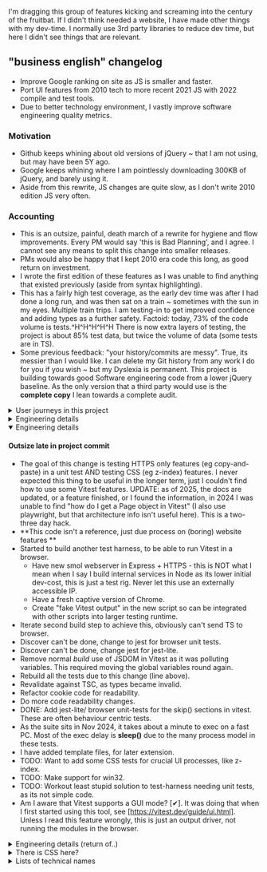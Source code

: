 I'm dragging this group of features kicking and screaming into the century of the fruitbat.   If I didn't think needed a website, I have made other things with my dev-time.   I normally use 3rd party libraries to reduce dev time, but here I didn't see things that are relevant.  

## "business english" changelog

- Improve Google ranking on site as JS is smaller and faster.
- Port UI features from 2010 tech to more recent 2021 JS with 2022 compile and test tools.
- Due to better technology environment, I vastly improve software engineering quality metrics.

### Motivation

- Github keeps whining about old versions of jQuery ~ that I am not using, but may have been 5Y ago.
- Google keeps whining where I am pointlessly downloading 300KB of jQuery, and barely using it.
- Aside from this rewrite, JS changes are quite slow, as I don't write 2010 edition JS very often.

### Accounting

- This is an outsize, painful, death march of a rewrite for hygiene and flow improvements.  Every PM would say 'this is Bad Planning', and I agree.  I cannot see any means to split this change into smaller releases.
- PMs would also be happy that I kept 2010 era code this long, as good return on investment.
- I wrote the first edition of these features as I was unable to find anything that existed previously (aside from syntax highlighting).  
- This has a fairly high test coverage, as the early dev time was after I had done a long run, and was then sat on a train ~ sometimes with the sun in my eyes.   Multiple train trips.  I am testing-in to get improved confidence and adding types as a further safety.   Factoid: today, 73% of the code volume is tests.^H^H^H^H^H There is now extra layers of testing, the project is about 85% test data, but twice the volume of data (some tests are in TS).
- Some previous feedback: "your history/commits are messy".  True, its messier than I would like.  I can delete my Git history from any work I do for you if you wish ~ but my Dyslexia is permanent.  This project is building towards good Software engineering code from a lower jQuery baseline.  As the only version that a third party would use is the **complete copy** I lean towards a complete audit.   

<details>
<summary> User journeys in this project </summary>

### User journeys in this project

I am making a copy of the user interactions here (in the new project), as I would like to deprecate the older projects entirely.  There are some sample pages on my website, with stress on 'some', but I would like to avoid adding further samples here.  I can make links on this README...

- Adjacent articles 
	- User AJ deep links into my site from a search engine.
	- The target information is precise, but my boring site has enough meta information so this article seems relevant.  
	- AJ scans the longish page, the page content is organised, this is comfortable;  
	- however, this was the wrong article. 
	- but having read to the end, AJ sees a row of other articles.
	- The third one seems better to his needs, not what he typed into the search, and AJ starts to open it
	- when the mouse gets to the button, a tooltip appears showing the new page description; 
	- This is definitely what AJ needs, and clicks on the button.
	- New page loads and replaces the previous.
	- UX iteration: should I make this feature an infinite scroll of articles?  Currently the range of articles is clipped to what will fit on the screen,
	- UX iteration: the tooltips do no block mouse events, but people can't see this.  Translucence is bad for readability, but may indicate this.
    - UX note: categorisation was done my me.  It's possible other people may categorise differently.
- Fancy meta data on links
	- On a deep-link article, AJ is reading in detail, but needs authoritative sources to hand to management.
	- This site uses Harvard notation? But whilst hovering a link to see the URL, a rich link description appears.
	- AJ likes the convenience of this, it allows him to easily make an evaluation about the usefulness of the link to his needs. 
    - The links correlate with the text, which is good.
	- AJ feels more confident about the site that is clearly making it easy to depart if he wishes.
	- AJ wishes there was a copy link option, but he also thinks that he ought to read the links rather than send them to a director. 
	- Later he views the site from his phone, and discovers that the now-too-small links in the page are moved to a list at the end of the page.  Bonus.  This makes this page accessible.
	- UX: there are no hover actions on a phone, so the extra information is permanently displayed.
	- UX: There is a warning ~ mostly for the dev ~ when links are dead to the meta building script.  Cloudflare is the blocking action.
- SM/ share feature 
	- Whilst on the phone, AJ sees there has been some redesign for the smaller screen.
	- The row of SM links is now folded away,
	- AJ can see a "share" button, and uses this
	- and sees the previous list of SM.  Standard.  
	- But the first option is 'copy link' for the current article.  Useful.  But not relevant to current needs.
- 'Reading time' guide
	- On first impression AJ notes a fairly standard "reading time" guide.  This is useful but not that noteworthy.
	- It does mean that he sorts the order of his reading list for best use of time. 
- Effects
	- On a more code focussed page, AJ sees the links have been decorated with some sort of emoji.   The little logos for docs and Github.  Cute, improves readability, but again not significant.

</details>
<details>
<summary> Engineering details </summary>

## Engineering

Unlike many situations at work, there is no value and no attention for intermediate steps to be applied on this project.   I have a running platform, I will upgrade when the painful rewrite is complete.
In many places this project drags legacy "this code is good, it fixes this awkward oversight in that browser" to "this code is organised and tidy AND adds these UX features".  So this JS is now closer to how I write other languages.

My work sequence has been:

- port JS 1.6 to es2020
- ditch unused features, and improve readability/ English
- split into better modules
- port to typescript and better CSS/HTML
- add many tests using newer test frameworks
- split into better modules, refactor, and improve English again

Pls note English is my first language #leSigh.

### Engineering changelog

Software architecture
* This code is properly modular, with isolation and encapsulation
* None of this features are "long lived", they just tweak the document on page load
* This does show SRP, and layering
* This does show clear reporting on errors
* This doesn't have any global variables (i.e. document or window)
* With JS modules, there are less functions inside functions, so unit tests are easier and faster to build.   Improved unit-test coverage as it's now feasible (rather than behaviour testing).
* Early versions did have actual object composition, but I removed that as it made the types too complex
* this is not currently OO code, but would be when:
  - add single DocumentChange and  DataAdaptor interfaces and everything implements these
  - reduce the importance of "settings dicts", in favour of a more OO style setters
  - convert un-exported functions into private methods
* this code is not actual FP, but could be when:
  - drop any loops in favour of map() or forEach()
  - add other higher order functions, reducing fiddly branching
  - move module config to a function returning functions
  - there are no streams in this project, so nothing to lazily evaluate.  It doesn't make sense to stream the data files, as to make a complete page you need all the data.
* Sensible question: why doesn't this use Alpine, Stimulus or something (modern JS, and modules)?  I am trying to migrate the DOM fiddling sections over to CSS, and without those this code is small and not in a 3rd party framework.  This rewrite was to make everything SMALL. 

Notes:
- Functions tagged "PURE" do not effect the DOM, and tend to test quickly.
- **_NOTE_** Commits at the start of this project are completely meaningless, as it's just when I moved the code back to my dev machine. They are meaningless duration markers, rather than feature markers.
- Proper TDD units, as I have better tools now (JS modules + a fake DOM), make code better ~ separately to, and above every other bullet point.
- Vastly improve English / readability of the code.  Gain is separate to all other points.
- Some of these unit tests are less meaningful than others, regrettably (running from Node).   It would be nice to setup test from a browser **UPDATE** I did, see `npm run web:test` .  Initially, to *look* at the UX (as in, I am being the success / fail criterion), I did some manual testing
- Use new language features (ADD a few KB of source) without jQuery (DROP >300KB of source). Dropping jQuery, as "select downloaded features" feature has been removed from https://jquery.com
- Use TEST_ONLY symbols that expose entire module to unit tests.   Tree-shaking means these do not show in release builds and is a free feature of most build tools.   I didn't invent this structure, but I have used it ever since I started with JS modules, rather than plain JS.
- As all this code is made after a minimiser script is adopted, faction code more finely into logical modules, so it's more readable.
- Assuming this project is frozen on feature completion, I do not need an installer.   I will manually copy 1 compiled file to the static-host local-image.   This project may not have any rollbacks/ reverts, tests are mandated.   
- As far as Vite is a _code bundler_, I need to make all these separate outcome files as separate configs.  I probably can reduce the amount of configs duplication at a later date.   To repeat for clarity, each generated file is a separate file to syntax high-lighting for other languages.  Again via this library, CSS syntax highlighting isn't perfect. 
- There are some 3rd party demo pages that I will need to retire or use CDN to host needed libraries.
- There isn't much logging, but logging is held to a wrapper, so I could jump to a centralised log (such as ELK) if I need to in future.
- My code has complex / unexpected behaviour if you change the DOM / document object without changing state.  This shouldn't be an issue outside tests, as this code doesn't support SSR presently.
- Minor gain for Google, I made the sliding window feature in Adjacent module this time, as I have more articles in each group.  This means unnecessary (not-rendered) nodes are not added to the HTML.  My rebuild of the Adjacent HTML is also smaller.  
- As this lump of JS is a single project rather than 6, there are less control flags needed.  This makes the code a bit simpler.
- This has a function equivalent to `int main(int argc, char * argv[])`, called _core_.  This is allowed to have a high volume and complexity as it wraps *all the other* methods.  As an architecture detail, this isn't avoidable.
- I added a UI feature that added extra HTML, but this didn't invalidate any of the unit-tests ~ they are not snapshot tests.
- I am adding search params for testing, rather than a Mock, as I may want to use them during QA
- It is expensive [in devtime] to create keyboard events in a different tab/ window.
- [ESLINT] Why do I not tidy-up unused vars in this code base?  Most are in unit tests, its better readability if *standard* args are present, IMO (Promises, forEach or map etc)
- I think that most people do not need a commit for lint/prettier changes.  BUT I do this so I can see what changes /I/ made easily.  Occasionally lint tools product non-compilable changes, but this is rare.  If all the commits are squashed together with `rebase`, it's a nul-point difference.  UPDATE: the expanded eslint config does make garbage changes on some files, I do not know why.  UPDATE2: I binary partition deleted to isolate  until the issue went away.
- More recently, I made the eslint config more complex, and this reports extra details (see Github issue).

#### Metrics that are important to goals

- OLD TECH (for the JS):: 
  - first bundle: 1MB flat
  - second bundle (smaller stdlib): 670KB
  - above but with with minify: 361KB
  - above but with dead code removal: 250KB
- initial NEW TECH (ignoring unit tests)::
  - complete build: 75KB flat files             >50% volume is comment headers
  - above with minification: 23KB
  - Dead code removal didn't make any impact here, as tree shaking works properly now
  - above with gzip: 9KB   
    - UPDATE: due to further features, I have crept over the 10k boundary &lt;Meme: "so it begins"&gt;
  - I think I have perfect feature match to previous, and new solution is 4% of volume of previous solution. UPDATE 6% in 2025

I have replaced the local CSS with better organised CSS to make it more readable.  I have updated to add more recent phones every few years.   I am adding more features using CSS.   I could reduce CSS volume if I had a tool to remove unneeded code from Foundation.css import.   Recently, I have removed some old CSS from my style-sheet, but not much volume of change.   

</details>
<details open>
<summary> Engineering details </summary>

#### Outsize late in project commit
- The goal of this change is testing HTTPS only features (eg copy-and-paste) in a unit test AND testing CSS (eg z-index) features.   I never expected this thing to be useful in the longer term, just I couldn't find how to use some Vitest features.   UPDATE: as of 2025, the docs are updated, or a feature finished, or I found the information, in 2024 I was unable to find "how do I get a Page object in Vitest" (I also use playwright, but that architecture info isn't useful here).   This is a two-three day hack.
- **This code isn't a reference, just due process on (boring) website features **   
- Started to build another test harness, to be able to run Vitest in a browser.
   - Have new smol webserver in Express + HTTPS - this is NOT what I mean when I say I build internal services in Node as its lower initial dev-cost, this is just a test rig.   Never let this use an externally accessible IP.
   - Have a fresh captive version of Chrome.
   - Create "fake Vitest output" in the new script so can be integrated with other scripts into larger testing runtime.
- Iterate second build step to achieve this, obviously can't send TS to browser.
- Discover can't be done, change to jest for browser unit tests.
- Discover can't be done, change jest for jest-lite.
- Remove normal *build* use of JSDOM in Vitest as it was polluting variables.  This required moving the global variables round again.
- Rebuild all the tests due to this change (line above).
- Revalidate against TSC, as types became invalid.
- Refactor cookie code for readability.
- Do more code readability changes.
- DONE: Add jest-lite/ browser unit-tests for the skip() sections in vitest.  These are often behaviour centric tests.
- As the suite sits in Nov 2024, it takes about a minute to exec on a fast PC.   Most of the exec delay is **sleep()** due to the many process model in these tests.
- I have added template files, for later extension.  
- TODO: Want to add some CSS tests for crucial UI processes, like z-index.
- TODO: Make support for win32.
- TODO: Workout least stupid solution to test-harness needing unit tests, as its not simple code.
- Am I aware that Vitest supports a GUI mode? [✔].   It was doing that when I first started using this tool, see [https://vitest.dev/guide/ui.html].   Unless I read this feature wrongly, this is just an output driver, not running the modules in the browser.     

</details>
<details>
<summary> Engineering details (return of..) </summary>
I imported another feature from into this repo, made it more readable and added better tests.
Note when using node-libCurl, there is something not lined-up with standard Vite.   Vite cannot load / handle the library files.
If I run the TS files via node-vite, there is no visible compiler step, and it links the Clang lib correctly.  To run new tool, please use handling added to package.json  


</details>
<details>
<summary>There is CSS here?</summary>
This project now holds the CSS used to style the site.   There is a slow moving change to move as much display logic into CSS as this is still presentation work.  I have structured the CSS to modern standards (2008 knowledge !== 2025 knowledge).   Most of my previous experience is "making a new feature with current tools" (each time).  

- I moved the CSS into this project, and rationalised it.
- The standards and browsers have moved since my first edition, and using newer CSS features works better.
- I have refactored the CSS to make it more readable, rather than minimum-spend "append abit more to the end".  Across this project, my investment was all on English texts.   
- For browsers in 2005-8, I thought that CSS via HTML IDs worked better.   This may have been true for MSIE 5-6, but is false today.   I have reduced the number of HTML IDs used as CSS selectors.   
- I restructured the CSS into "features", rather than cloud of unique IDs/ class names.   I think I have improved the names used so it will be more clear to any readers.   As the size increases, the flat-namespace cloud was getting harder and harder to read.
- I have removed various old commented CSS, and also aggregated all my ideas notes into a single ideas file that I might read [ever].
- In 2022, I pulled any CSS blobs from the articles into the single CSS sheet, as I was hoping this would mean I could factor common sections and have less code.  This has worked somewhat.
- I discarded SOME older work when I imported Foundation [https://get.foundation/sites/docs/installation.html installation] [https://get.foundation/sites/docs/ docs] in 2017.   Most of the current CSS volume is Foundation
The articles with no extra/ dedicated CSS are composed of "standard components".  This is 25 features ~ all with enough RWD support:

- accessSrc         ~ vis ~ right aligned container for source repo links. 
- betterDL          ~ vis ~ where I define a list of terms, they are rendered via this.
- buttonBar	        ~ vis ~ some longer articles are chopped up, the button bar holds links to each sub article.
- addReferences     ~ a marker to enable references extra UI features.
- mobileBiblio      ~ vis ~ CSS feature to style the list of external links at the end of the article, when using a phone.
- tabs-content      ~ CSS for a tabsWidget, some code is Foundation, so different naming scheme.
- maquetteContainer ~ no-vis ~ maquette articles have a dedicated layout...
- footWidget        ~ vis ~ template to layout the links in the footer.  
- keyWordsWidget    ~ vis ~ some pages list keywords, this is added to support recruiters.
- accordionWidget   ~ vis ~ not used often, a CSS wrapper for DETAILS/ SUMMARY.
- logWidget         ~ vis ~ A widget for holding on screen messages like a console.  This approach is good for phones.
- popOverWidget     ~ vis ~ A display popup that overlays the rest of the page, includes X-to-close.   Used to make pages seem less long on first glance.
- linksWidget       ~ via heading ~ The CSS for the default menu on the top right of desktop mode.
- headingsWidget    ~ vis ~ The menu of internal headings in the current article .
- mastodonWidget    ~ vis ~ A feature with a DIALOG for choosing which [https://joinmastodon.org/servers Mastodon] server to send a SM link to.
- SMshareWidget     ~ via meta ~ A container/ list for all the external links and the article meta data. 
- metaWidget        ~ vis ~ A larger container for all the external links and the article meta data, contains previous element.
- adjacentWidget    ~ vis ~ CSS container for the related content same-site links, appears at the end of the article.  Mostly big-screen only.
- mobilePopupWidget ~ vis ~ for mobile only ~ the above SM links, but optimised for mobile.

- articleHeader     ~ via wholeArticle ~ CSS component to build the document headers.
- browserTest       ~ no-vis ~ Articles that includes technical features should include a test report on what browsers support the technology.  This renders it.
- lotsOfWords       ~ no-vis ~ a full-width block
- quiteWide         ~ no-vis ~ a 70em / 1120px block 
- halferWords       ~ no-vis ~ a 48em / 680px block
- fewWords          ~ no-vis ~ a 30em / 480px block  

Classes that start "add" normally just enable some feature, and have no CSS behaviour of their own.   There are some classes that are too simple and widely used to get a test.   
**With the test script running the vis-tests are served as https://127.0.0.1:8081/vis/*   Unlike my site, they need a full file-name**.   Manual review from multiple devices and screen sizes is advised.    When running locally the "debug-layout" test capacity is useful.  

I may refactor to eliminate the word Widget.   Some pages have extra features eg [https://owenberesford.me.uk/resource/form-no-js-maquette], but this is rarer than adjustments.

I am integrity-testing CSS for
- chrome
- ff
- edge (periodically)
- librewolf - this is the most popular FOS user-centric browser, AFAIK (i.e. not widely-used Chrome ad-ware, or new FF LLM-adware) 

</details>
<details>
<summary> Lists of technical names </summary>

#### Browsers I manually test the boring site against

I initially just had the most common three, were I only adding Firefox as it is "not Chrome".   I am being vague about device here, as everything locally is a linux.  Modern linuxen will work on whatever screen you plugin.   I have run interactions on:
- Node/ Vitest   for tests
- recent Chrome / big-screen (BS)
- recent firefox / BS
- recent microsoft Edge / BS 
- recent Vivaldi / BS                 \ due to shenanigans on FF funding, I added these.
- recent libreWolf / BS               /
- recent duckduck / BS               I think this is Chrome with a hat on
- recent chrome / small-screen (SS)
- recent "android browser" / SS      I think this is Chrome with a hat on
- recent firefox / SS

#### Process to add a new webtest   big \#leSigh
I ought to improve this process.  These are the tests that build their own GUI/ browser.
* make src/test/\*webtest.mjs not the vitest files which are automated
* ensure execTest line is on the end of the new test
* copy config and rename files inside vite.config.*.ts 
* AUTOMATED update build script (the bash file) to include new artefact
* AUTOMATED update file list in the test runner
* run npm run build
* AUTOMATED copy compiled code to the fixtures dir (ts->min.mjs, css->min.css)
* if the test refers to any HTML, the HTML will need to be added as a fixture, or CORs will shut you down. 
* run npm run build:test
* run npm run test:web

#### values for 'NODE_ENV'
- development ~ used at runtime, in tests
- web-test ~ used at compile time, to make tests (affects linked libraries), '''RARE'''
- production ~ includes less libraries, used at build time and runtime

#### Known URL params that this code processes

- ''first'' string - only used in the group-indexes articles
- ''debug'' boolean - adjusts how many log messages are written
- ''width'' number - adds a fake width to the browser
- ''mobile'' boolean - force interpretation of current machine as a mobile device. Boolean value. In unit tests this MUST BE SET, as JSdom isn't a phone
- ''select'' - enable select and word count feature
- ''dump-css'' number 1 or 2               Currently disabled in the codebase
- ''aspect''   used with ''dump-css''
- ''debug-layout'' in the HTML rendering engine

#### Known CSS containers that this code processes

- .popOverWidget
- .tabsComponent
- .shareMenu
- .addReading
- .addArrow
- .addBashSamples
- .adjacentWidget 
- .addReferences
- .showBiblioErrors - this turns the broken link alert ON, which is OFF before all the content is downloaded
- .screenDocs - suppress DETAILS expansion on page load, as these are full width docs 
- .maquette - do not apply any effects ~ like DETAILS ~ to code demos
- Basic Containers
- .lotsOfWords
- .halferWords
- .fewWords
-
- **Please ensure .sr-only is defined (idea from bootstrap)**
</details>

